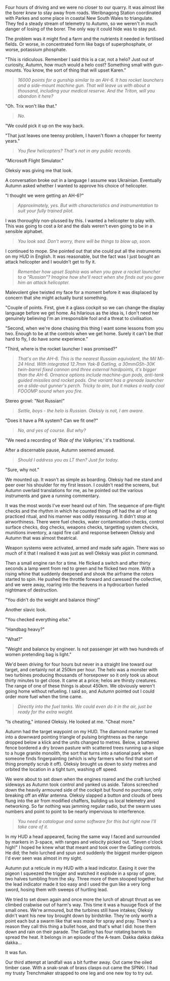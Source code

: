 Four hours of driving and we were no closer to our quarry. It was almost like the borer _knew_ to stay away from roads. Weribnagong Station coordinated with Parkes and some place in coastal New South Wales to triangulate. They fed a steady stream of telemetry to Autumn, so we weren't in much danger of losing of the borer. The only way it could hide was to stay put.

The problem was it might find a farm and the nutrients it needed in fertilised fields. Or worse, in concentrated form like bags of superphosphate, or worse, potassium phosphate.

"This is ridiculous. Remember I said this is a car, not a helo? Just out of curiosity, Autumn, how much would a helo cost? Something small with gun-mounts. You know, the sort of thing that will upset Karen."

> _16000 points for a gunship similar to an AH-6. It has rocket launchers and a side-mount machine gun. That will leave us with about a thousand, including your medical reserve. And the Triton, will you abandon it here?_

"Oh. Trix won't like that."

> _No._

"We could pick it up on the way back.

"That just leaves one teensy problem, I haven't flown a chopper for twenty years."

> _You flew helicopters? That's not in any public records._

"Microsoft Flight Simulator."

Oleksiy was giving me that look. 

A conversation broke out in a language I assume was Ukrainian. Eventually Autumn asked whether I wanted to approve his choice of helicopter.

"I thought we were getting an AH-6?"

> _Approximately, yes. But with characteristics and instrumentation to suit your fully trained pilot._

I was thoroughly non-plussed by this. I wanted a helicopter to play with. This was going to cost a _lot_ and the dials weren't even going to be in a sensible alphabet.

> _You look sad. Don't worry, there will be things to blow up, soon._

I continued to mope. She pointed out that she could put all the instruments on my HUD in English. It was reasonable, but the fact was I just bought an attack helicopter and I wouldn't get to fly it.

> _Remember how upset Sophia was when you gave a rocket launcher to a "Russian"? Imagine how she'll react when she finds out you gave him an attack helicopter._

Malevolent glee twisted my face for a moment before it was displaced by concern that she might actually burst something.

"Couple of points. First, give it a glass cockpit so we can change the display language before we get home. As hilarious as the idea is, I don't need her genuinely believing I'm an irresponsible fool and a threat to civilisation.

"Second, when we're done chasing this thing I want some lessons from you two. Enough to be at the controls when we get home. Surely it can't be _that_ hard to fly, I do have _some_ experience."

"Third, where is the rocket launcher I was promised?"

> _That's on the AH-6. This is the nearest Russian equivalent, the Mil Mi-24 Hind. With integrated 12.7mm Yak-B Gatling, a 30mmGSh-30K twin-barrel fixed cannon and three external hardpoints, it's bigger than the AH-6. Ornance options include machine-gun pods, anti-tank guided missiles and rocket pods. One variant has a grenade launcher on a slide-out gunner's perch. Tricky to aim, but it makes a really cool FOOOMP sound when you fire._

Stereo growl: "Not Russian!"

> _Settle, boys - the helo is Russian. Oleksiy is not, I am aware._

"Does it have a PA system? Can we fit one?"

> _No, and yes of course. But why?_

"We need a recording of _'Ride of the Valkyries,'_ it's traditional.

After a discernable pause, Autumn seemed amused.

> _Should I address you as LT then? Just for today._

"Sure, why not."

We mounted up. It wasn't as simple as boarding. Oleksiy had me stand and peer over his shoulder for my first lesson. I couldn't read the screens, but Autumn overlaid translations for me, as he pointed out the various instruments and gave a running commentary. 

It was the most words I've ever heard out of him. The sequence of pre-flight checks and the rhythm in which he counted things off had the air of long practiced ritual, and his manner was oddly reassuring. It didn't stop at airworthiness. There were fuel checks, water contamination checks, control surface checks, dog checks, weapons checks, targetting system checks, munitions inventory, a rapid fire call and response between Oleksiy and Autumn that was almost theatrical.

Weapon systems were activated, armed and made safe again. There was so _much_ of it that I realised it was just as well Oleksiy was pilot in command.

Then a small engine ran for a time. He flicked a switch and after thirty seconds a lamp went from red to green and he flicked two more. With a rising whine that suddenly deepened and shook the airframe the rotors started to spin. He pushed the throttle forward and caressed the collective, and we were away, roaring into the heavens in a hydrocarbon fueled nightmare of destruction.

"You didn't do the weight and balance thing!"

Another slavic look.

"You checked everything _else_."

"Handbag heavy?"

"What?"

"Weight and balance by engineer. Is not passenger jet with two hundreds of women pretending bag is light."

We'd been driving for four hours but never in a straight line toward our target, and certainly not at 250km per hour. The helo was a monster with two turbines producing thousands of horsepower so it only took us about thirty minutes to get close. It came at a price; helos are thirsty creatures. The range of one of these things is about 450km. We obviously weren't going home without refueling. I said so, and Autumn pointed out I could order more fuel when the time came. 

> _Directly into the fuel tanks. We could even do it in the air, just be ready for the extra weight._

"Is cheating," intoned Oleksiy. He looked at me. "Cheat more."

Autumn had the target waypoint on my HUD. The diamond marker turned into a downward pointing triangle of pulsing brightness as the range dropped below a klick and the units changed to metres. Below, a battered fence bordered a dry brown pasture with scattered trees running up a slope to a huge granite monolith, the sort that turns into a national park when someone finds fingerpainting (which is why farmers who find that sort of thing promptly scrub it off). Oleksiy brought us down to sixty metres and orbited the location in a tight turn, washing off speed.

We were about to set down when the engines roared and the craft lurched sideways as Autumn took control and yanked us aside. Talons screeched down the heavily armoured side of the cockpit but found no purchase, only breaking off an eWar antenna. Oleksiy slapped a button and clouds of bees flung into the air from modified chaffers, building us local telemetry and networking. So far nothing was jamming regular radio, but the swarm uses numbers and point to point to be nearly impervious to interference.

> _You need a catalogue and some software for this but right now I'll take care of it._

In my HUD a head appeared, facing the same way I faced and surrounded by markers in 3-space, with ranges and velocity picked out. "Seven o'clock high!" I hoped he knew what that meant and took over the Gatling controls. He did; the helo lurched and spun and suddenly the biggest murder-pigeon I'd ever seen was almost in my sight.

Autumn put a reticule in my HUD with a lead indicator. Easing it over the pigeon I squeezed the trigger and watched it explode in a spray of gore, two halves tumbling from the sky. Three more of them stooped together but the lead indicator made it too easy and I used the gun like a very long sword, hosing them with sweeps of hurtling lead.

We tried to set down again and once more the lurch of abrupt thrust as we climbed crabwise out of harm's way. This time it was a huuuge flock of the small ones. We're armoured, but the turbines still have intakes; Oleksiy didn't want his new toy brought down by birdstrike. They're only worth a point each but a swarm like that was _made_ for spray and pray. There's a reason they call this thing a bullet hose, and that's what I did: hose them down and rain on their parade. The Gatling has four rotating barrels to spread the heat. It belongs in an episode of the A-team. Dakka dakka dakka dakka...

It was fun. 

Our third attempt at landfall was a bit further away. Out came the oiled timber case. With a snak-snak of brass clasps out came the SPNKr. I had my trusty Trenchmaker strapped to one leg and one new toy to try out.
